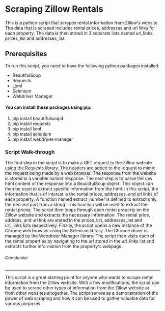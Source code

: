 <h1>Scraping Zillow Rentals</h1>
<p>This is a python script that scrapes rental information from Zillow's website. The data that is scraped includes rental prices, addresses and url links for each property. The data is then stored in 3 separate lists named url_links, prices_list and addresses_list.</p>

<h2>Prerequisites</h2>
To run this script, you need to have the following python packages installed:
<ul>
    <li>BeautifulSoup</li>
    <li>Requests</li>
    <li>Lxml</li>
    <li>Selenium</li>
    <li>Webdriver Manager</li>
</ul>
<h4>You can install these packages using pip:</h4>

<ol>
    <li>pip install beautifulsoup4</li>
    <li>pip install requests</li>
    <li>pip install lxml</li>
    <li>pip install selenium</li>
    <li>pip install webdriver-manager</li>
</ol>
<h3>Script Walk-through</h3>
<p>
    The first step in the script is to make a GET request to the Zillow website using the Requests library. The headers are added to the request to mimic the request being made by a web browser. The response from the website is stored in a variable named response.
    The next step is to parse the raw html content of the response into a BeautifulSoup object. This object can then be used to extract specific information from the html. In this script, the information that is of interest is the rental prices, addresses, and url links of each property.
    A function named extract_number is defined to extract only the decimal part from a string. This function will be used to extract the rental prices.
    The script then loops through each rental property on the Zillow website and extracts the necessary information. The rental price, address, and url link are stored in the prices_list, addresses_list and url_links lists respectively.
    Finally, the script opens a new instance of the Chrome web browser using the Selenium library. The Chrome driver is managed by the Webdriver Manager library. The script then visits each of the rental properties by navigating to the url stored in the url_links list and extracts further information from the property's webpage.
</p>
<h6><em>Conclusion</em></h6>
<hr noshade>
<p>This script is a great starting point for anyone who wants to scrape rental information from the Zillow website. With a few modifications, the script can be used to scrape other types of information from the Zillow website or from other websites altogether. The script serves as a demonstration of the power of web scraping and how it can be used to gather valuable data for various purposes.</p>
